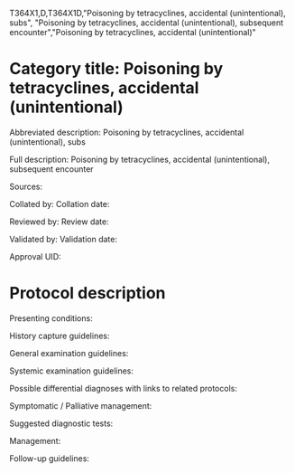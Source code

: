 T364X1,D,T364X1D,"Poisoning by tetracyclines, accidental (unintentional), subs", "Poisoning by tetracyclines, accidental (unintentional), subsequent encounter","Poisoning by tetracyclines, accidental (unintentional)"
# Category title: Poisoning by tetracyclines, accidental (unintentional)

Abbreviated description: Poisoning by tetracyclines, accidental (unintentional), subs

Full description: Poisoning by tetracyclines, accidental (unintentional), subsequent encounter

Sources:

Collated by:
Collation date:

Reviewed by:
Review date:

Validated by:
Validation date:

Approval UID:

# Protocol description

Presenting conditions:

History capture guidelines:

General examination guidelines:

Systemic examination guidelines:

Possible differential diagnoses with links to related protocols:

Symptomatic / Palliative management:

Suggested diagnostic tests:

Management:

Follow-up guidelines:
